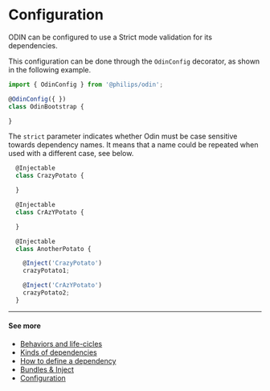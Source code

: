 # Configuration

ODIN can be configured to use a Strict mode validation for its dependencies.

This configuration can be done through the `OdinConfig` decorator, as shown in the following example.

```javascript
import { OdinConfig } from '@philips/odin';

@OdinConfig({ })
class OdinBootstrap {

}
```


The `strict` parameter indicates whether Odin must be case sensitive towards dependency names. It means that a name could be repeated when used with a different case, see below.

```javascript
  @Injectable
  class CrazyPotato {

  }

  @Injectable
  class CrAzYPotato {

  }

  @Injectable
  class AnotherPotato {

    @Inject('CrazyPotato')
    crazyPotato1;

    @Inject('CrAzYPotato')
    crazyPotato2;
  }
```

---------------------
#### See more

- [Behaviors and life-cicles](./behaviors-and-life-cicles.md)
- [Kinds of dependencies](./kinds-of-dependencies.md)
- [How to define a dependency](./define-dependency.md)
- [Bundles & Inject](./bundle-and-inject.md)
- [Configuration](./configuration.md)